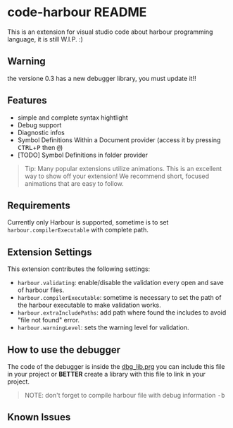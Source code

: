 # code-harbour README

This is an extension for visual studio code about harbour programming language, it is still W.I.P. :)

## Warning
the versione 0.3 has a new debugger library, you must update it!!

## Features

- simple and complete syntax hightlight
- Debug support
- Diagnostic infos
- Symbol Definitions Within a Document provider (access it by pressing <kbd>CTRL</kbd>+<kbd>P</kbd> then <kbd>@</kbd>)
- [TODO] Symbol Definitions in folder provider

> Tip: Many popular extensions utilize animations. This is an excellent way to show off your extension! We recommend short, focused animations that are easy to follow.

## Requirements

Currently only Harbour is supported, sometime is to set `harbour.compilerExecutable` with complete path.

## Extension Settings
This extension contributes the following settings:

* `harbour.validating`: enable/disable the validation every open and save of harbour files.
* `harbour.compilerExecutable`: sometime is necessary to set the path of the harbour executable to make validation works.
* `harbour.extraIncludePaths`: add path where found the includes to avoid "file not found" error.
* `harbour.warningLevel`: sets the warning level for validation.

## How to use the debugger<a name="DEBUG"></a>
The code of the debugger is inside the [dbg_lib.prg](../test/dbg_lib.prg) you can include this file in your project or **BETTER** create a library with this file to link in your project.

> NOTE: don't forget to compile harbour file with debug information <kbd>-b</kbd>

## Known Issues

